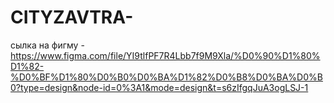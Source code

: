 # CITYZAVTRA-
cылка на фигму - https://www.figma.com/file/YI9tlfPF7R4Lbb7f9M9Xla/%D0%90%D1%80%D1%82-%D0%BF%D1%80%D0%B0%D0%BA%D1%82%D0%B8%D0%BA%D0%B0?type=design&node-id=0%3A1&mode=design&t=s6zIfgqJuA3ogLSJ-1
